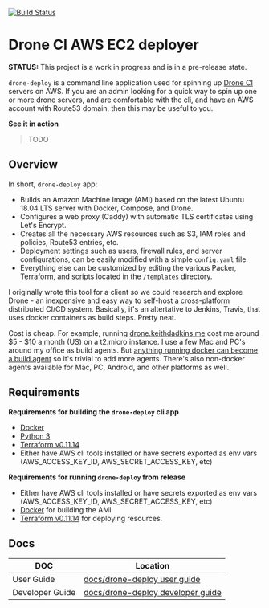 [![Build Status](https://drone.keithdadkins.me/api/badges/keithdadkins/drone-deploy/status.svg?ref=refs/heads/master)](https://drone.keithdadkins.me/keithdadkins/drone-deploy)

# Drone CI AWS EC2 deployer

__STATUS:__ This project is a work in progress and is in a pre-release state.

`drone-deploy` is a command line application used for spinning up [Drone CI](https://drone.io) servers on AWS. If you are an admin looking for a quick way to spin up one or more drone servers, and are comfortable with the cli, and have an AWS account with Route53 domain, then this may be useful to you.

__See it in action__

> TODO

## Overview

In short, `drone-deploy` app:

* Builds an Amazon Machine Image (AMI) based on the latest Ubuntu 18.04 LTS server with Docker, Compose, and Drone.
* Configures a web proxy (Caddy) with automatic TLS certificates using Let's Encrypt.
* Creates all the necessary AWS resources such as S3, IAM roles and policies, Route53 entries, etc.
* Deployment settings such as users, firewall rules, and server configurations, can be easily modified with a simple `config.yaml` file.
* Everything else can be customized by editing the various Packer, Terraform, and scripts located in the `/templates` directory.

I originally wrote this tool for a client so we could research and explore Drone - an inexpensive and easy way to self-host a cross-platform distributed CI/CD system. Basically, it's an altertative to Jenkins, Travis, that uses docker containers as build steps. Pretty neat.

Cost is cheap. For example, running [drone.keithdadkins.me](https://drone.keithdadkins.me) cost me around $5 - $10 a month (US) on a t2.micro instance. I use a few Mac and PC's around my office as build agents. But [anything running docker can become a build agent](TODO) so it's trivial to add more agents. There's also non-docker agents available for Mac, PC, Android, and other platforms as well.


## Requirements 

__Requirements for building the `drone-deploy` cli app__

* [Docker](https://www.docker.com/products/docker-desktop)
* [Python 3](https://realpython.com/installing-python/)
* [Terraform v0.11.14](https://learn.hashicorp.com/terraform/getting-started/install)
* Either have AWS cli tools installed or have secrets exported as env vars (AWS_ACCESS_KEY_ID, AWS_SECRET_ACCESS_KEY, etc)


__Requirements for running `drone-deploy` from release__

* Either have AWS cli tools installed or have secrets exported as env vars (AWS_ACCESS_KEY_ID, AWS_SECRET_ACCESS_KEY, etc)
* [Docker](https://www.docker.com/products/docker-desktop) for building the AMI
* [Terraform v0.11.14](https://learn.hashicorp.com/terraform/getting-started/install) for deploying resources.


## Docs
DOC | Location
----|----------
User Guide | [docs/drone-deploy user guide](docs/drone-deploy-user-guide.md)
Developer Guide | [docs/drone-deploy developer guide](docs/drone-deploy-developer-guide.md)
